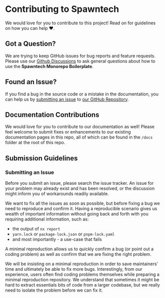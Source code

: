 # Contributing to Spawntech

We would love for you to contribute to this project! Read on for guidelines on how you can help ❤️.

## Got a Question?

We are trying to keep GitHub issues for bug reports and feature requests. Please use our [Github Discussions](https://github.com/spwntch/workspace-boilerplate/discussions) to ask general questions about how to use the **Spawntech Monorepo Boilerplate**.

## Found an Issue?

If you find a bug in the source code or a mistake in the documentation, you can help us
by [submitting an issue](https://github.com/nrwl/nx/blob/master/CONTRIBUTING.md#submit-issue)
to [our GitHub Repository](https://github.com/spwntch/workspace-boilerplate).
<!-- Even better, you
can [submit a Pull Request](https://github.com/nrwl/nx/blob/master/CONTRIBUTING.md#submit-pr) with a fix. -->

## Documentation Contributions

We would love for you to contribute to our documentation as well! Please feel welcome to submit fixes or enhancements to our existing documentation pages in this repo, all of which can be found in the `/docs` folder at the root of this repo.

## Submission Guidelines

### <a name="submit-issue"></a> Submitting an Issue

Before you submit an issue, please search the issue tracker. An issue for your problem may already exist and has been
resolved, or the discussion might inform you of workarounds readily available.

We want to fix all the issues as soon as possible, but before fixing a bug we need to reproduce and confirm it. Having a
reproducible scenario gives us wealth of important information without going back and forth with you requiring
additional information, such as:

- the output of `nx report`
- `yarn.lock` or `package-lock.json` or `pnpm-lock.yaml`
- and most importantly - a use-case that fails

A minimal reproduction allows us to quickly confirm a bug (or point out a coding problem) as well as confirm that we are
fixing the right problem.

We will be insisting on a minimal reproduction in order to save maintainers' time and ultimately be able to fix more
bugs. Interestingly, from our experience, users often find coding problems themselves while preparing a minimal
reproduction repository. We understand that sometimes it might be hard to extract essentials bits of code from a larger
codebase, but we really need to isolate the problem before we can fix it.

<!-- You can file new issues by filling out our [issue form](https://github.com/spwntch/workspace-boilerplate/issues/new/choose). -->

<!-- ### <a name="submit-pr"></a> Submitting a PR

Please follow the following guidelines:

- Make sure unit tests pass (`nx affected --target=test`)
  - Target a specific project with: `nx run proj:test` (i.e. `nx run angular:test` to target `packages/angular`)
  - Target a specific unit test file (i.e. `packages/angular/src/utils/ast-command-line-utils.spec.ts`)
    with `npx jest angular/src/utils/ast-utils` or `npx jest packages/angular/src/utils/ast-utils`
  - For more options on running tests - check `npx jest --help` or visit [jestjs.io](https://jestjs.io/)
  - Debug with `node --inspect-brk ./node_modules/jest/bin/jest.js build/packages/angular/src/utils/ast-utils.spec.js`
- Make sure e2e tests pass (this can take a while, so you can always let CI check those) (`nx affected --target=e2e`)
  - Target a specific e2e test with `nx e2e e2e-cypress`
- Make sure you run `nx format`
- Update documentation with `pnpm documentation`. For documentation, check for spelling and grammatical errors.
- Update your commit message to follow the guidelines below (use `pnpm commit` to automate compliance)
  - `pnpm check-commit` will check to make sure your commit messages are formatted correctly

#### Commit Message Guidelines

The commit message should follow the following format:

```plain
type(scope): subject
BLANK LINE
body
```

##### Type

The type must be one of the following:

- feat - New or improved behavior being introduced (e.g. Updating to new versions of React or Jest which bring in new
  features)
- fix - Fixes the current unexpected behavior to match expected behavior (e.g. Fixing the library generator to create
  the proper named project)
- cleanup - Code Style changes that have little to no effect on the user (e.g. Refactoring some functions into a
  different file)
- docs - Changes to the documentation (e.g. Adding more details into the getting started guide)
- chore - Changes that have absolutely no effect on users (e.g. Updating the version of Nx used to build the repo)

##### Scope

The scope must be one of the following:

- angular - anything Angular specific
- bundling - anything bundling specific (e.g. rollup, webpack, etc.)
- core - anything Nx core specific
- detox - anything Detox specific
- devkit - devkit-related changes
- graph - anything graph app specific
- expo - anything Expo specific
- express - anything Express specific
- js - anything related to @nx/js package or general js/ts support
- linter - anything Linter specific
- nest - anything Nest specific
- nextjs - anything Next specific
- node - anything Node specific
- nx-cloud - anything Nx Cloud specific
- nx-plugin - anything Nx Plugin specific
- nx-dev - anything related to docs infrastructure
- react - anything React specific
- react-native - anything React Native specific
- release - anything related to nx release
- repo - anything related to managing the Nx repo itself
- storybook - anything Storybook specific
- testing - anything testing specific (e.g., Jest or Cypress)
- vite - anything Vite specific
- vue - anything Vue specific
- web - anything Web specific
- webpack - anything Webpack specific
- misc - misc stuff

##### Subject and Body

The subject must contain a description of the change, and the body of the message contains any additional details to
provide more context about the change.

Including the issue number that the PR relates to also helps with tracking.

#### Example

```plain
feat(angular): add an option to generate lazy-loadable modules

`nx generate lib mylib --lazy` provisions the mylib project in .eslintrc.json

Closes #157
```

#### Commitizen

To simplify and automate the process of committing with this format,
**Nx is a [Commitizen](https://github.com/commitizen/cz-cli) friendly repository**, just do `git add` and
execute `pnpm commit`. -->
